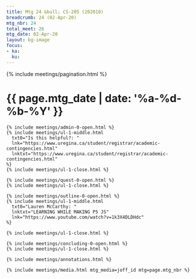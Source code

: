 ```yaml
---
title: Mtg 24 &bull; CS-205 (202010)
breadcrumb: 24 (02-Apr-20)
mtg_nbr: 24
total_meet: 26
mtg_date: 02-Apr-20
layout: bg-image
focus:
- ka:
  ku:
---
```


{% include meetings/pagination.html %}
<div class="card">
  <h1 class="text-center card-header lightcthru">
    {{ page.mtg_date | date: '%a-%d-%b-%Y' }}
  </h1>
  <div class="card-body">

    {% include meetings/admin-0-open.html %}
    {% include meetings/ul-1-middle.html
      txt0="Is this helpful?: "
      lnk="https://www.uregina.ca/student/registrar/academic-contingencies.html"
      lnktxt="https://www.uregina.ca/student/registrar/academic-contingencies.html"
    %}
    {% include meetings/ul-1-close.html %}

    {% include meetings/quest-0-open.html %}
    {% include meetings/ul-1-close.html %}

    {% include meetings/outline-0-open.html %}
    {% include meetings/ul-1-middle.html
      txt0="Lauren McCarthy: "
      lnktxt="LEARNING WHILE MAKING P5 JS"
      lnk="https://www.youtube.com/watch?v=1k3X4DLDHdc"
    %}

    {% include meetings/ul-1-close.html %}

    {% include meetings/concluding-0-open.html %}
    {% include meetings/ul-1-close.html %}

    {% include meetings/annotations.html %}

    {% include meetings/media.html mtg_media=joff_id mtg=page.mtg_nbr %}
  </div>
</div>
